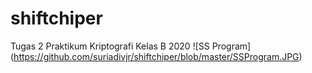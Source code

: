 # shiftchiper
Tugas 2 Praktikum Kriptografi Kelas B 2020
![SS Program] (https://github.com/suriadivjr/shiftchiper/blob/master/SSProgram.JPG)